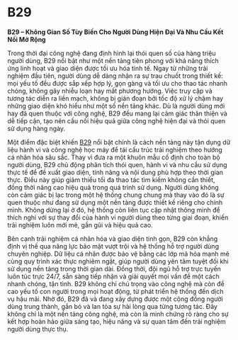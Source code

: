# B29

**B29 – Không Gian Số Tùy Biến Cho Người Dùng Hiện Đại Và Nhu Cầu Kết Nối Mở Rộng**

Trong thời đại công nghệ đang định hình lại thói quen số của hàng triệu người dùng, B29 nổi bật như một nền tảng tiên phong với khả năng thích ứng linh hoạt và giao diện được tối ưu hóa tinh tế. Ngay từ những trải nghiệm đầu tiên, người dùng dễ dàng nhận ra sự trau chuốt trong thiết kế: mọi yếu tố đều được sắp xếp hợp lý, gọn gàng và tối ưu cho thao tác nhanh chóng, không gây nhiễu loạn hay mất phương hướng. Việc truy cập và tương tác diễn ra liền mạch, không bị gián đoạn bởi tốc độ xử lý chậm hay những giao diện khó hiểu như một số nền tảng khác. Dù là người dùng mới hay đã quen thuộc với công nghệ, B29 đều mang lại cảm giác thân thiện và dễ tiếp cận, tạo nên cầu nối hiệu quả giữa công nghệ hiện đại và thói quen sử dụng hàng ngày.

Một điểm đặc biệt khiến <a href="https://b29-online.com">B29</a> nổi bật chính là cách nền tảng này tận dụng dữ liệu hành vi và công nghệ học máy để tái cấu trúc trải nghiệm theo hướng cá nhân hóa sâu sắc. Thay vì đưa ra một khuôn mẫu cố định cho toàn bộ người dùng, B29 chủ động phân tích thói quen, hành vi và nhu cầu sử dụng thực tế để đề xuất giao diện, tính năng và nội dung phù hợp theo thời gian thực. Điều này giúp giảm thiểu tối đa thao tác tìm kiếm không cần thiết, đồng thời nâng cao hiệu quả trong quá trình sử dụng. Người dùng không còn cảm giác bị lạc trong một hệ thống chung chung mà thay vào đó là sự quen thuộc như đang sử dụng một nền tảng được thiết kế riêng cho chính mình. Không dừng lại ở đó, hệ thống còn liên tục cập nhật thông minh để thích nghi với sự thay đổi của hành vi người dùng theo từng giai đoạn, khiến trải nghiệm luôn mới mẻ, gần gũi và hiệu quả cao.

Bên cạnh trải nghiệm cá nhân hóa và giao diện tinh gọn, B29 còn khẳng định vị thế qua năng lực bảo mật vượt trội và hệ thống hỗ trợ người dùng chuyên nghiệp. Dữ liệu cá nhân được bảo vệ bằng các lớp mã hóa mạnh mẽ cùng quy trình xác thực nghiêm ngặt, giúp người dùng yên tâm tuyệt đối khi sử dụng nền tảng trong thời gian dài. Đồng thời, đội ngũ hỗ trợ trực tuyến luôn túc trực 24/7, sẵn sàng tiếp nhận và giải quyết mọi vấn đề một cách nhanh chóng, tận tình. B29 không chỉ chú trọng vào công nghệ mà còn đề cao yếu tố con người trong mọi hoạt động, từ phát triển hệ thống đến dịch vụ hậu mãi. Nhờ đó, B29 đã và đang xây dựng được một cộng đồng người dùng trung thành, gắn bó và lan tỏa sự hài lòng qua từng tương tác. Đây không chỉ là một nền tảng công nghệ, mà còn là minh chứng rõ ràng cho sự kết hợp hoàn hảo giữa sáng tạo, hiệu năng và sự quan tâm đến trải nghiệm người dùng thực thụ.
